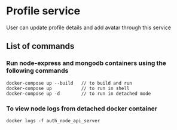 # Profile service
User can update profile details and add avatar through this service

## List of commands

### Run node-express and mongodb containers using the following commands
    docker-compose up --build   // to build and run
    docker-compose up           // to run in shell
    docker-compose up -d        // to run in detached mode

### To view node logs from detached docker container
    docker logs -f auth_node_api_server
